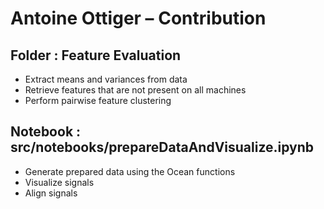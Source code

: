 # Antoine Ottiger – Contribution

## Folder : Feature Evaluation
- Extract means and variances from data
- Retrieve features that are not present on all machines
- Perform pairwise feature clustering

## Notebook : src/notebooks/prepareDataAndVisualize.ipynb
- Generate prepared data using the Ocean functions
- Visualize signals
- Align signals

